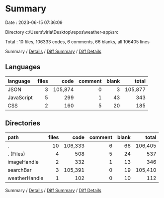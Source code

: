# Summary

Date : 2023-06-15 07:36:09

Directory c:\\Users\\virla\\Desktop\\repos\\weather-app\\src

Total : 10 files,  106333 codes, 6 comments, 66 blanks, all 106405 lines

Summary / [Details](details.md) / [Diff Summary](diff.md) / [Diff Details](diff-details.md)

## Languages
| language | files | code | comment | blank | total |
| :--- | ---: | ---: | ---: | ---: | ---: |
| JSON | 3 | 105,874 | 0 | 3 | 105,877 |
| JavaScript | 5 | 299 | 1 | 43 | 343 |
| CSS | 2 | 160 | 5 | 20 | 185 |

## Directories
| path | files | code | comment | blank | total |
| :--- | ---: | ---: | ---: | ---: | ---: |
| . | 10 | 106,333 | 6 | 66 | 106,405 |
| . (Files) | 4 | 508 | 5 | 24 | 537 |
| imageHandle | 2 | 332 | 1 | 13 | 346 |
| searchBar | 3 | 105,391 | 0 | 19 | 105,410 |
| weatherHandle | 1 | 102 | 0 | 10 | 112 |

Summary / [Details](details.md) / [Diff Summary](diff.md) / [Diff Details](diff-details.md)